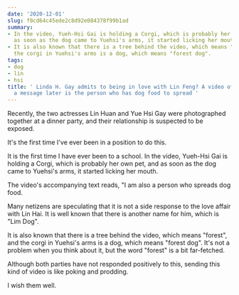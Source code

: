 ```yaml
---
date: '2020-12-01'
slug: f0cd64c45ede2c8d92e084378f99b1ad
summary:
- In the video, Yueh-Hsi Gai is holding a Corgi, which is probably her own pet, and
  as soon as the dog came to Yuehsi's arms, it started licking her mouth.
- It is also known that there is a tree behind the video, which means "forest", and
  the corgi in Yuehsi's arms is a dog, which means "forest dog".
tags:
- dog
- lin
- hsi
title: ' Linda H. Gay admits to being in love with Lin Feng? A video of a kiss, with
  a message later is the person who has dog food to spread '
---
```


 Recently, the two actresses Lin Huan and Yue Hsi Gay were photographed together at a dinner party, and their relationship is suspected to be exposed.

It's the first time I've ever been in a position to do this.

It is the first time I have ever been to a school. In the video, Yueh-Hsi Gai is holding a Corgi, which is probably her own pet, and as soon as the dog came to Yuehsi's arms, it started licking her mouth.

The video's accompanying text reads, "I am also a person who spreads dog food.

Many netizens are speculating that it is not a side response to the love affair with Lin Hai. It is well known that there is another name for him, which is "Lim Dog".

It is also known that there is a tree behind the video, which means "forest", and the corgi in Yuehsi's arms is a dog, which means "forest dog". It's not a problem when you think about it, but the word "forest" is a bit far-fetched.

Although both parties have not responded positively to this, sending this kind of video is like poking and prodding.

I wish them well.

 
        